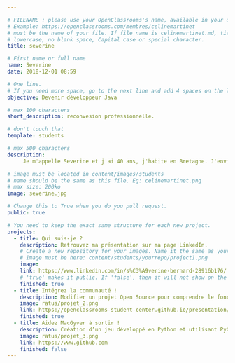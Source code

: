 ```yaml
---

# FILENAME : please use your OpenClassrooms's name, available in your url.
# Example: https://openclassrooms.com/membres/celinemartinet
# must be the name of your file. If file name is celinemartinet.md, title is celinemartinet.
# lowercase, no blank space, Capital case or special character.
title: severine

# First name or full name
name: Severine
date: 2018-12-01 08:59

# One line.
# If you need more space, go to the next line and add 4 spaces on the left, as in 'description'.
objective: Devenir développeur Java

# max 100 characters
short_description: reconvesion professionnelle.

# don't touch that
template: students

# max 500 characters
description:
     Je m'appelle Severine et j'ai 40 ans, j'habite en Bretagne. J'envisage une reconversion pour enfin exercer un métier qui me plait mais je n'ai aucune notion en informatique.

# image must be located in content/images/students
# name should be the same as this file. Eg: celinemartinet.png
# max size: 200ko
image: severine.jpg

# Change this to True when you do you pull request.
public: true

# You need to keep the exact same structure for each new project.
projects:
  - title: Qui suis-je ?
    description: Retrouvez ma présentation sur ma page LinkedIn.
    # Create a new repository for your images. Name it the same as your nickname and profile picture.
    # Image must be here: content/students/yourrepo/project1.png
    image: 
    link: https://www.linkedin.com/in/s%C3%A9verine-bernard-28916b176/
    # 'true' makes it public. If 'false', then it will not show on the website.
    finished: true
  - title: Intégrez la communauté !
    description: Modifier un projet Open Source pour comprendre le fonctionnement de Git, de Github et des pull requests.
    image: ratus/projet_2.png
    link: https://openclassrooms-student-center.github.io/presentation/students/ratus.html
    finished: true
  - title: Aidez MacGyver à sortir !
    description: Création d’un jeu développé en Python et utilisant PyGame.
    image: ratus/projet_3.png
    link: https://www.github.com
    finished: false
---
```

